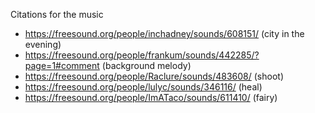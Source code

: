 Citations for the music
- https://freesound.org/people/inchadney/sounds/608151/ (city in the evening)
- https://freesound.org/people/frankum/sounds/442285/?page=1#comment (background melody)
- https://freesound.org/people/Raclure/sounds/483608/ (shoot)
- https://freesound.org/people/lulyc/sounds/346116/ (heal)
-  https://freesound.org/people/ImATaco/sounds/611410/ (fairy)